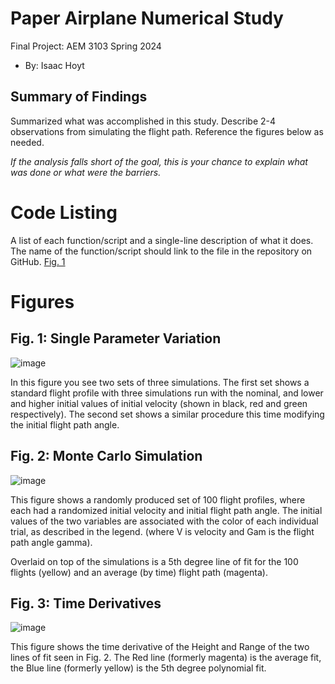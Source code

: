  # Paper Airplane Numerical Study
  Final Project: AEM 3103 Spring 2024

  - By: Isaac Hoyt

  ## Summary of Findings
  <Show the variations studied in a table>

  Summarized what was accomplished in this study.  Describe 2-4 observations from simulating the flight path.
  Reference the figures below as needed.

  *If the analysis falls short of the goal, this is your chance to explain what was done or what were the barriers.*
 
  # Code Listing
  A list of each function/script and a single-line description of what it does.  The name of the function/script should link to the file in the repository on GitHub.
  [Fig. 1](./)


  # Figures

  ## Fig. 1: Single Parameter Variation

![image](https://github.com/IHOYTUMN/AEM3103FinalProject/assets/167821413/605d2810-0476-4ae4-bb66-926a1b801aad)

In this figure you see two sets of three simulations. The first set shows a standard flight profile with three simulations run with the nominal, and lower and higher initial values of initial velocity (shown in black, red and green respectively).
The second set shows a similar procedure this time modifying the initial flight path angle.



  ## Fig. 2: Monte Carlo Simulation

  ![image](https://github.com/IHOYTUMN/AEM3103FinalProject/assets/167821413/93c1d9fa-f4d8-4b3e-b307-4d415801048e)

This figure shows a randomly produced set of 100 flight profiles, where each had a randomized initial velocity and initial flight path angle. The initial values of the two variables are associated with the color of each individual trial, as described in the legend. (where V is velocity and Gam is the flight path angle gamma).

Overlaid on top of the simulations is a 5th degree line of fit for the 100 flights (yellow) and an average (by time) flight path (magenta).

 ## Fig. 3: Time Derivatives
 <Time-derivative of height and range for the fitted trajectory>
  
![image](https://github.com/IHOYTUMN/AEM3103FinalProject/assets/167821413/a38604e4-f084-433b-ac6e-3af996e1c03b)

This figure shows the time derivative of the Height and Range of the two lines of fit seen in Fig. 2. The Red line (formerly magenta) is the average fit, the Blue line (formerly yellow) is the 5th degree polynomial fit.


